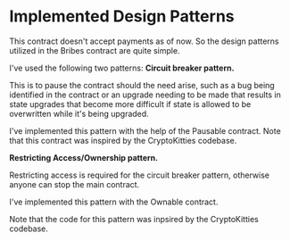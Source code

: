 # Implemented Design Patterns
This contract doesn't accept payments as of now. So the design patterns utilized in the Bribes contract are quite simple.

I've used the following two patterns:
**Circuit breaker pattern.** 

This is to pause the contract should the need arise, such as a bug being identified in the contract or an upgrade needing to be made that results in state upgrades that become more difficult if state is allowed to be overwritten while it's being upgraded. 

I've implemented this pattern with the help of the Pausable contract. Note that this contract was inspired by the CryptoKitties codebase. 
 
**Restricting Access/Ownership pattern.**

Restricting access is required for the circuit breaker pattern, otherwise anyone can stop the main contract. 

I've implemented this pattern with the Ownable contract.

Note that the code for this pattern was inpsired by the CryptoKitties codebase.
